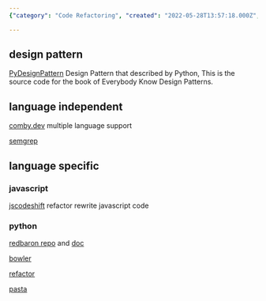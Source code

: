```yaml
---
{"category": "Code Refactoring", "created": "2022-05-28T13:57:18.000Z", "date": "2022-05-28 13:57:18", "description": "Code Batch Change Tool, or Code Refactor Tool, is a novel sed-like tool designed for refactoring and rewriting code in multiple programming languages. It offers language independence through platforms like comby.dev and language-specific tools, including jscodeshift for JavaScript and various Python options such as Redbaron, Bowler, refactor, and Google's Pasta.", "modified": "2022-11-08T16:07:58.179Z", "tags": ["code refactoring", "programming language understanding", "sed alternative", "semantic editing", "stub"], "title": "Code Batch Change Tool, Code Refactor Tool (The New Sed)"}

---
```


## design pattern

[PyDesignPattern](https://github.com/luoweifu/PyDesignPattern) Design Pattern that described by Python, This is the source code for the book of Everybody Know Design Patterns.

## language independent

[comby.dev](https://comby.dev/docs/get-started) multiple language support

[semgrep](https://semgrep.dev/docs/cli-reference/)

## language specific

### javascript

[jscodeshift](https://www.toptal.com/javascript/write-code-to-rewrite-your-code) refactor rewrite javascript code

### python

[redbaron repo](https://github.com/PyCQA/redbaron) and [doc](https://redbaron.readthedocs.io/en/latest/tuto.html#)

[bowler](https://github.com/facebookincubator/Bowler)

[refactor](https://github.com/isidentical/refactor)

[pasta](https://github.com/google/pasta)
